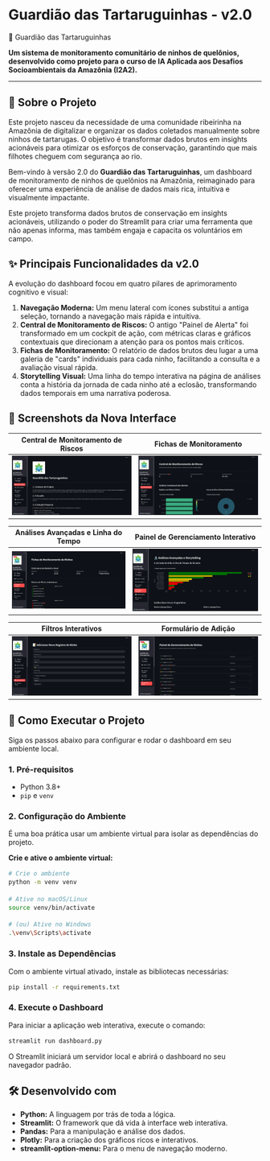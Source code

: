 # Guardião das Tartaruguinhas - v2.0
🐢 Guardião das Tartaruguinhas

**Um sistema de monitoramento comunitário de ninhos de quelônios, desenvolvido como projeto para o curso de IA Aplicada aos Desafios Socioambientais da Amazônia (I2A2).**

---

## 📜 Sobre o Projeto

Este projeto nasceu da necessidade de uma comunidade ribeirinha na Amazônia de digitalizar e organizar os dados coletados manualmente sobre ninhos de tartarugas. O objetivo é transformar dados brutos em insights acionáveis para otimizar os esforços de conservação, garantindo que mais filhotes cheguem com segurança ao rio.

Bem-vindo à versão 2.0 do **Guardião das Tartaruguinhas**, um dashboard de monitoramento de ninhos de quelônios na Amazônia, reimaginado para oferecer uma experiência de análise de dados mais rica, intuitiva e visualmente impactante.

Este projeto transforma dados brutos de conservação em insights acionáveis, utilizando o poder do Streamlit para criar uma ferramenta que não apenas informa, mas também engaja e capacita os voluntários em campo.

## ✨ Principais Funcionalidades da v2.0

A evolução do dashboard focou em quatro pilares de aprimoramento cognitivo e visual:

1.  **Navegação Moderna:** Um menu lateral com ícones substitui a antiga seleção, tornando a navegação mais rápida e intuitiva.
2.  **Central de Monitoramento de Riscos:** O antigo "Painel de Alerta" foi transformado em um cockpit de ação, com métricas claras e gráficos contextuais que direcionam a atenção para os pontos mais críticos.
3.  **Fichas de Monitoramento:** O relatório de dados brutos deu lugar a uma galeria de "cards" individuais para cada ninho, facilitando a consulta e a avaliação visual rápida.
4.  **Storytelling Visual:** Uma linha do tempo interativa na página de análises conta a história da jornada de cada ninho até a eclosão, transformando dados temporais em uma narrativa poderosa.

## 📸 Screenshots da Nova Interface

| Central de Monitoramento de Riscos | Fichas de Monitoramento |
| :---: | :---: |
| ![Tela 01](assets/screenshots/tela01.png) | ![Tela 02](assets/screenshots/tela02.png) |

| Análises Avançadas e Linha do Tempo | Painel de Gerenciamento Interativo |
| :---: | :---: |
| ![Tela 03](assets/screenshots/tela03.png) | ![Tela 04](assets/screenshots/tela04.png) |

| Filtros Interativos | Formulário de Adição |
| :---: | :---: |
| ![Tela 05](assets/screenshots/tela05.png) | ![Tela 06](assets/screenshots/tela06.png) |

## 🚀 Como Executar o Projeto

Siga os passos abaixo para configurar e rodar o dashboard em seu ambiente local.

### 1. Pré-requisitos

- Python 3.8+
- `pip` e `venv`

### 2. Configuração do Ambiente

É uma boa prática usar um ambiente virtual para isolar as dependências do projeto.

**Crie e ative o ambiente virtual:**

```bash
# Crie o ambiente
python -m venv venv

# Ative no macOS/Linux
source venv/bin/activate

# (ou) Ative no Windows
.\venv\Scripts\activate
```

### 3. Instale as Dependências

Com o ambiente virtual ativado, instale as bibliotecas necessárias:

```bash
pip install -r requirements.txt
```

### 4. Execute o Dashboard

Para iniciar a aplicação web interativa, execute o comando:

```bash
streamlit run dashboard.py
```

O Streamlit iniciará um servidor local e abrirá o dashboard no seu navegador padrão.

## 🛠️ Desenvolvido com

*   **Python:** A linguagem por trás de toda a lógica.
*   **Streamlit:** O framework que dá vida à interface web interativa.
*   **Pandas:** Para a manipulação e análise dos dados.
*   **Plotly:** Para a criação dos gráficos ricos e interativos.
*   **streamlit-option-menu:** Para o menu de navegação moderno.

